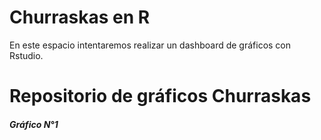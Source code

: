 

# Churraskas en R
En este espacio intentaremos realizar un dashboard de gráficos con Rstudio.
# Repositorio de gráficos Churraskas
##### Gráfico N°1
